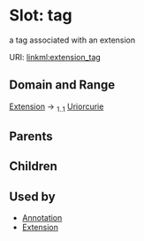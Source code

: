 
# Slot: tag


a tag associated with an extension

URI: [linkml:extension_tag](https://w3id.org/linkml/extension_tag)


## Domain and Range

[Extension](Extension.md) &#8594;  <sub>1..1</sub> [Uriorcurie](Uriorcurie.md)

## Parents


## Children


## Used by

 * [Annotation](Annotation.md)
 * [Extension](Extension.md)
